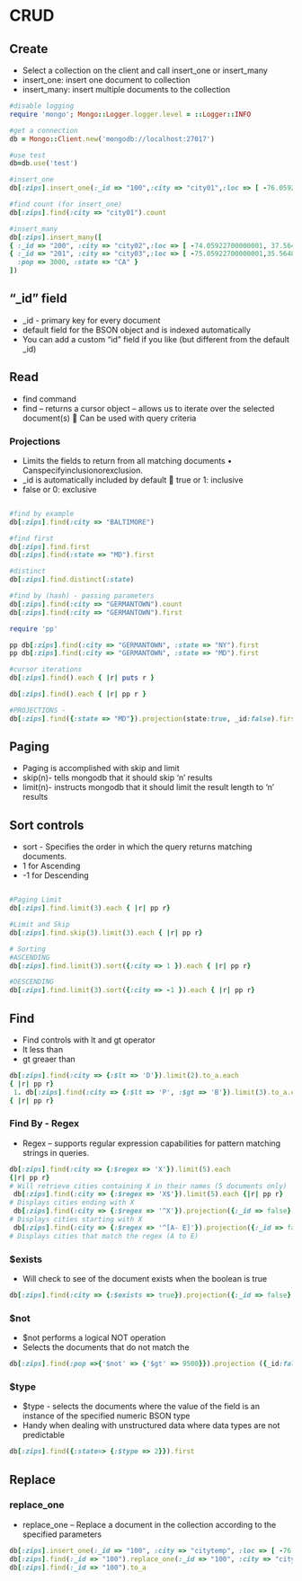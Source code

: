 # CRUD

## Create

* Select a collection on the client and call insert_one or insert_many
* insert_one: insert one document to collection
* insert_many: insert multiple documents to the collection

```ruby
#disable logging
require 'mongo'; Mongo::Logger.logger.level = ::Logger::INFO

#get a connection
db = Mongo::Client.new('mongodb://localhost:27017')

#use test
db=db.use('test')

#insert_one
db[:zips].insert_one(:_id => "100",:city => "city01",:loc => [ -76.05922700000001, 39.564894],:pop => 4678,:state => "MD")

#find count (for insert_one)
db[:zips].find(:city => "city01").count

#insert_many
db[:zips].insert_many([ 
{ :_id => "200", :city => "city02",:loc => [ -74.05922700000001, 37.564894 ],:pop => 2000, :state => "CA" },
{ :_id => "201", :city => "city03",:loc => [ -75.05922700000001,35.564894 ], 
  :pop => 3000, :state => "CA" }
])
``` 

## “_id” field
* _id - primary key for every document
* default field for the BSON object and is indexed automatically
* You can add a custom “id” field if you like (but different from the default _id)

## Read

* find command
* find – returns a cursor object – allows us to iterate over the selected document(s)  Can be used with query criteria

### Projections
* Limits the fields to return from all matching documents • Canspecifyinclusionorexclusion.
* _id is automatically included by default  true or 1: inclusive
* false or 0: exclusive
```ruby

#find by example 
db[:zips].find(:city => "BALTIMORE")

#find first
db[:zips].find.first
db[:zips].find(:state => "MD").first

#distinct
db[:zips].find.distinct(:state)

#find by (hash) - passing parameters
db[:zips].find(:city => "GERMANTOWN").count
db[:zips].find(:city => "GERMANTOWN").first

require 'pp'

pp db[:zips].find(:city => "GERMANTOWN", :state => "NY").first
pp db[:zips].find(:city => "GERMANTOWN", :state => "MD").first

#cursor iterations
db[:zips].find().each { |r| puts r }

db[:zips].find().each { |r| pp r }

#PROJECTIONS - 
db[:zips].find({:state => "MD"}).projection(state:true, _id:false).first
```

## Paging

* Paging is accomplished with skip and limit
* skip(n)- tells mongodb that it should skip ‘n’ results
* limit(n)- instructs mongodb that it should limit the result length to ‘n’ results

## Sort controls
* sort - Specifies the order in which the query returns matching documents.
* 1 for Ascending
* -1 for Descending

```ruby

#Paging Limit
db[:zips].find.limit(3).each { |r| pp r}

#Limit and Skip
db[:zips].find.skip(3).limit(3).each { |r| pp r}

# Sorting
#ASCENDING
db[:zips].find.limit(3).sort({:city => 1 }).each { |r| pp r}

#DESCENDING
db[:zips].find.limit(3).sort({:city => -1 }).each { |r| pp r}

```

## Find

* Find controls with lt and gt operator
* lt less than
* gt greaer than

```ruby 
db[:zips].find(:city => {:$lt => 'D'}).limit(2).to_a.each
{ |r| pp r}
 1. db[:zips].find(:city => {:$lt => 'P', :$gt => 'B'}).limit(3).to_a.each
{ |r| pp r}
```

### Find By - Regex
* Regex – supports regular expression capabilities for pattern matching strings in queries.
```ruby
db[:zips].find(:city => {:$regex => 'X'}).limit(5).each
{|r| pp r}
# Will retrieve cities containing X in their names (5 documents only)
 db[:zips].find(:city => {:$regex => 'X$'}).limit(5).each {|r| pp r}
# Displays cities ending with X
 db[:zips].find(:city => {:$regex => '^X'}).projection({:_id => false}).limit(5).to_a.each {|r| pp r}
# Displays cities starting with X
 db[:zips].find(:city => {:$regex => '^[A- E]'}).projection({:_id => false}) .limit(5).to_a.each {|r| pp r}
# Displays cities that match the regex (A to E)
```

### $exists
* Will check to see of the document exists when the boolean is true
```ruby
db[:zips].find(:city => {:$exists => true}).projection({:_id => false}).limit(3).to_a.each {|r| pp r}
```

### $not
* $not performs a logical NOT operation
* Selects the documents that do not match the <operator-expression>
  
```ruby
db[:zips].find(:pop =>{'$not' => {'$gt' => 9500}}).projection ({_id:false}).limit(20).to_a.each{|r| pp r}
```
  
### $type
* $type - selects the documents where the value of the field is an instance of the specified numeric BSON type
* Handy when dealing with unstructured data where data types are not predictable

```ruby
db[:zips].find({:state=> {:$type => 2}}).first
```
## Replace
### replace_one
* replace_one – Replace a document in the collection according to the specified parameters
```ruby
db[:zips].insert_one(:_id => "100", :city => "citytemp", :loc => [ -76.05922700000001, 39.564894 ], :pop => 4678, :state => "MD" )
db[:zips].find(:_id => "100").replace_one(:_id => "100", :city => "city02", :loc => [ -78.22, 36.22 ], :pop => 2000, :state => "MD" )
db[:zips].find(:_id => "100").to_a
```


